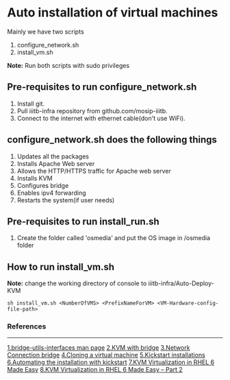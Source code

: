 # Auto installation of virtual machines

Mainly we have two scripts

1. configure_network.sh
2. install_vm.sh

**Note:** Run both scripts with sudo privileges

## Pre-requisites to run configure_network.sh

1. Install git.
2. Pull iiitb-infra repository from github.com/mosip-iiitb.
3. Connect to the internet with ethernet cable(don't use WiFi).


## configure_network.sh does the following things

1. Updates all the packages
2. Installs Apache Web server
3. Allows the HTTP/HTTPS traffic for Apache web server
4. Installs KVM
5. Configures bridge
6. Enables ipv4 forwarding
7. Restarts the system(if user needs)

## Pre-requisites to run install_run.sh

1. Create the folder called 'osmedia' and put the OS image in /osmedia folder

## How to run install_vm.sh

 **Note:** change the working directory of console to iiitb-infra/Auto-Deploy-KVM
```
sh install_vm.sh <NumberOfVMS> <PrefixNameForVM> <VM-Hardware-config-file-path>

```

### References

---

[1.bridge-utils-interfaces man page](https://manpages.debian.org/jessie/bridge-utils/bridge-utils-interfaces.5.en.html)
[2.KVM with bridge](https://wiki.ubuntu.com/KvmWithBridge)
[3.Network Connection bridge](https://help.ubuntu.com/community/NetworkConnectionBridge)
[4.Cloning a virtual machine](https://access.redhat.com/documentation/en-us/red_hat_enterprise_linux/7/html/virtualization_deployment_and_administration_guide/cloning-a-vm)
[5.Kickstart installations](https://docs.centos.org/en-US/centos/install-guide/Kickstart2/#sect-kickstart-syntax)
[6.Automating the installation with kickstart](https://access.redhat.com/documentation/en-us/red_hat_enterprise_linux/6/html/installation_guide/sn-automating-installation)
[7.KVM Virtualization in RHEL 6 Made Easy](http://linux.dell.com/files/whitepapers/KVM_Virtualization_in_RHEL_6_made_easy.pdf)
[8.KVM Virtualization in RHEL 6 Made Easy – Part 2](http://linux.dell.com/files/whitepapers/KVM_Virtualization_in_RHEL_6_Made_Easy_Part2.pdf)
